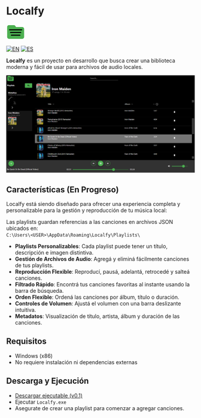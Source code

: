 ﻿# Localfy

<img src="Assets/Icon.png" width="50"/>

[![EN](https://img.shields.io/badge/lang-english-blue.svg)](README.md)
[![ES](https://img.shields.io/badge/lang-español-red.svg)](README.es.md)

**Localfy** es un proyecto en desarrollo que busca crear una biblioteca moderna y fácil de usar para archivos de audio locales.

<img src="Assets/Sample.png"/>

## Características (En Progreso)

Localfy está siendo diseñado para ofrecer una experiencia completa y personalizable para la gestión y reproducción de tu música local:

Las playlists guardan referencias a las canciones en archivos JSON ubicados en:  
```C:\Users\<USER>\AppData\Roaming\Localfy\Playlists\```

- **Playlists Personalizables**: Cada playlist puede tener un título, descripción e imagen distintiva.
- **Gestión de Archivos de Audio**: Agregá y eliminá fácilmente canciones de tus playlists.
- **Reproducción Flexible**: Reproducí, pausá, adelantá, retrocedé y salteá canciones.
- **Filtrado Rápido**: Encontrá tus canciones favoritas al instante usando la barra de búsqueda.
- **Orden Flexible**: Ordená las canciones por álbum, título o duración.
- **Controles de Volumen**: Ajustá el volumen con una barra deslizante intuitiva.
- **Metadatos**: Visualización de título, artista, álbum y duración de las canciones.

## Requisitos

- Windows (x86)
- No requiere instalación ni dependencias externas

## Descarga y Ejecución

- [Descargar ejecutable (v0.1)](https://github.com/ValentinQuiroz/Localfy/releases/download/v0.1/Localfy-v0.1-win-x86.zip)
- Ejecutar ```Localfy.exe```
- Asegurate de crear una playlist para comenzar a agregar canciones.

